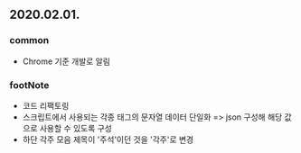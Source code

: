 2020.02.01.
---

### common
* Chrome 기준 개발로 알림

### footNote
* 코드 리팩토링
* 스크립트에서 사용되는 각종 태그의 문자열 데이터 단일화 => json 구성해 해당 값으로 사용할 수 있도록 구성
* 하단 각주 모음 제목이 '주석'이던 것을 '각주'로 변경
